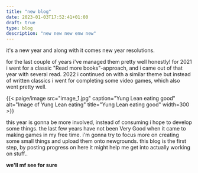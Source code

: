 ```yaml
---
title: "new blog"
date: 2023-01-03T17:52:41+01:00
draft: true
type: blog
description: "new new new enw new"
---
```


it's a new year and along with it comes new year resolutions.

for the last couple of years i've managed them pretty well honestly! for 2021 i went for a classic "Read more books"-approach, and i came out of that year with several read. 2022 i continued on with a similar theme but instead of written classics i went for completing some video games, which also went pretty well.

{{< paige/image src="image_1.jpg" caption="Yung Lean eating good" alt="Image of Yung Lean eating" title="Yung Lean eating good" width=300 >}}

this year is gonna be more involved, instead of consuming i hope to develop some things. the last few years have not been Very Good when it came to making games in my free time. i'm gonna try to focus more on creating some small things and upload them onto newgrounds. this blog is the first step, by posting progress on here it might help me get into actually working on stuff..

**we'll mf see for sure**